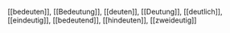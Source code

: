 [[bedeuten]], [[Bedeutung]], [[deuten]], [[Deutung]], [[deutlich]], [[eindeutig]], [[bedeutend]], [[hindeuten]], [[zweideutig]]